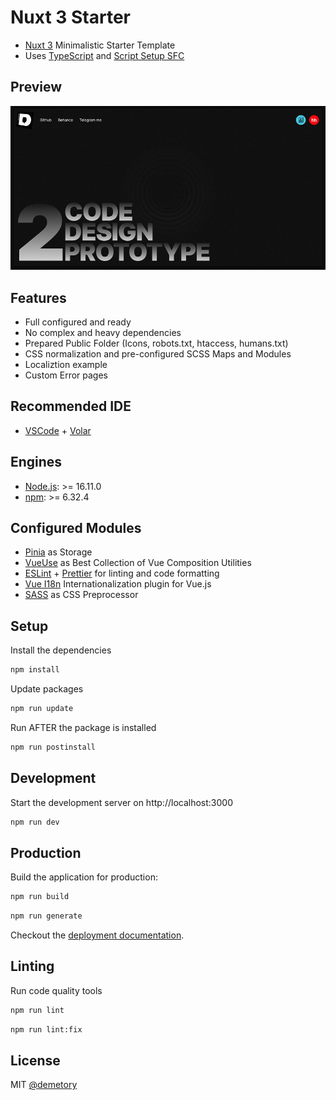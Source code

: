 # Nuxt 3 Starter

- [Nuxt 3](https://nuxt.com/) Minimalistic Starter Template
- Uses [TypeScript](https://www.typescriptlang.org/) and [Script Setup SFC](https://vuejs.org/api/sfc-script-setup.html)

## Preview
![image](/src/public/cover.jpg)

## Features
- Full configured and ready
- No complex and heavy dependencies
- Prepared Public Folder (Icons, robots.txt, htaccess, humans.txt)
- CSS normalization and pre-configured SCSS Maps and Modules
- Localiztion example
- Custom Error pages

## Recommended IDE
- [VSCode](https://code.visualstudio.com/) + [Volar](https://marketplace.visualstudio.com/items?itemName=Vue.volar)

## Engines
- [Node.js](https://nodejs.org/en/): >= 16.11.0
- [npm](https://www.npmjs.com/): >= 6.32.4

## Configured Modules
- [Pinia](https://pinia.vuejs.org/) as Storage
- [VueUse](https://vueuse.org/) as Best Collection of Vue Composition Utilities
- [ESLint](https://eslint.org/) + [Prettier](https://prettier.io/) for linting and code formatting
- [Vue I18n](https://vue-i18n.intlify.dev/) Internationalization plugin for Vue.js
- [SASS](https://sass-lang.com/) as CSS Preprocessor

## Setup

Install the dependencies

```bash
npm install
```

Update packages
```bash
npm run update
```

Run AFTER the package is installed

```bash
npm run postinstall
```

## Development

Start the development server on http://localhost:3000

```bash
npm run dev
```

## Production

Build the application for production:

```bash
npm run build
```

```bash
npm run generate
```

Checkout the [deployment documentation](https://v3.nuxtjs.org/docs/deployment).

## Linting
Run code quality tools

```bash
npm run lint
```

```bash
npm run lint:fix
```

## License
MIT [@demetory](https://demetrey.ru)